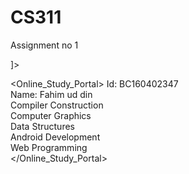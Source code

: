 # CS311
Assignment no 1
<?xml version="1.0" encoding = "UTF=8"?>
<!-- Root ELEMENT Online Study Portal -->
<!DOCTYPE Online_Study_Portal[
<!-- Child ELEMENT of Online Student Enroll are Student and Enroll -->           
<!ELEMENT Online_Study_Portal(Student+,Enroll+)>
<!-- Child ELEMENT of Enroll -->
<!ELEMENT Enroll(CompilerConstruction,ComputerGraphics,DataStructures,AndroidDevelopment,WebProgramming)>
<!ELEMENT CompilerConstruction(#PCDATA)>
<!ELEMENT ComputerGraphics(#PCDATA)>
<!ELEMENT DataStructures(#PCDATA)>
<!ELEMENT AndroidDevelopment (#PCDATA)>
<!ELEMENT WebProgramming (#PCDATA)>
<!-- Attributes of Student -->
<!ATTLIST Student Id Id #REQUIRED>
<!ATTLIST Student Name CDATA #REQUIRED>
<!-- Attributes of CompilerConstruction -->
<!ATTLIST CompilerConstruction courseid CDATA #REQUIRED>
<!-- Attributes of ComputerGraphics -->
<!ATTLIST ComputerGraphics courseid CDATA #REQUIRED>
<!-- Attributes of DataStructures -->
<!ATTLIST DataStructures courseid CDATA #REQUIRED>
<!-- Attributes of AndroidDevelopment -->
<!ATTLIST AndroidDevelopment courseid CDATA #REQUIRED>
<!-- Attributes of WebProgramming -->
<!ATTLIST WebProgramming courseid CDATA #REQUIRED>]>
<Online_Study_Portal>
	<Student Id="BC160402347" Name="Fahim">
		Id: BC160402347<br/>
		Name: Fahim ud din<br/>
	</Student>
	<Enroll>
		<CompilerConstruction courseid="cs301">
			Compiler Construction<br/>
		</CompilerConstruction>
		<ComputerGraphics courseid="302">
			Computer Graphics<br/>
		</ComputerGraphics>
		<DataStructures courseid="303">
			Data Structures<br/>
		</DataStructures>
		<AndroidDevelopment courseid="304">
			Android Development<br/>
		</AndroidDevelopment>
		<WebProgramming courseid="305">
			Web Programming<br/>
		</WebProgramming>
	</Enroll>
</Online_Study_Portal>
